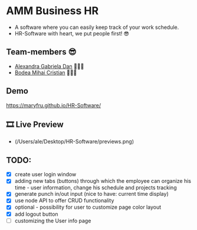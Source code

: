 # AMM Business HR

- A software where you can easily keep track of your work schedule.
- HR-Software with heart, we put people first! 😎

## Team-members 😎

- [Alexandra Gabriela Dan](https://github.com/alehttd) 👩🏼‍💻
- [Bodea Mihai Cristian](https://github.com/Michael-ZE) 👨🏻‍💻

## Demo

https://maryfru.github.io/HR-Software/

## 🎞 Live Preview

- (/Users/ale/Desktop/HR-Software/previews.png)

## TODO:

- [x] create user login window
- [x] adding new tabs (buttons) through which the employee can organize his time - user information, change his schedule and projects tracking
- [x] generate punch in/out input (nice to have: current time display)
- [x] use node API to offer CRUD functionality
- [x] optional - possibility for user to customize page color layout
- [x] add logout button
- [ ] customizing the User info page
